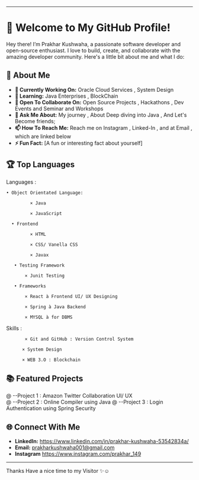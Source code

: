 
---

# 👋 Welcome to My GitHub Profile!

Hey there! I’m Prakhar Kushwaha, a passionate software developer and open-source enthusiast. I love to build, create, and collaborate with the amazing developer community. Here's a little bit about me and what I do:

## 🌟 About Me

- **🔭 Currently Working On:** Oracle Cloud Services , System Design
- **🌱 Learning:** Java Enterprises , BlockChain
- **👯 Open To Collaborate On:** Open Source Projects , Hackathons , Dev Events and Seminar and Workshops
- **💬 Ask Me About:** My journey , About Deep diving into Java , And Let's Become friends; 
- **📫 How To Reach Me:** Reach me  on Instagram , Linked-In , and at Email , which are linked below
- **⚡ Fun Fact:** [A fun or interesting fact about yourself]


## 🏆 Top Languages

Languages :  

    • Object Orientated Language:   

             × Java 

             × JavaScript  

      • Frontend 

             × HTML 

             × CSS/ Vanella CSS 

             × Javax  

       • Testing Framework 

           × Junit Testing  

       • Frameworks  

           × React à Frontend UI/ UX Designing  

           × Spring à Java Backend  

           × MYSQL à for DBMS 

           

Skills :  

           × Git and GitHub : Version Control System  

          × System Design  

          × WEB 3.O : Blockchain  

## 📚 Featured Projects

@ --Project 1 : Amazon Twitter Collaboration  UI/ UX  
@ --Project 2 : Online Compiler using Java 
@ --Project 3 : Login Authentication using Spring Security 

 
## 🌐 Connect With Me

- **LinkedIn:** https://www.linkedin.com/in/prakhar-kushwaha-53542834a/
- **Email:** prakharkushwaha001@gmail.com 
- **Instagram** https://www.instagram.com/prakhar_149

---

Thanks 
Have a nice time to my Visitor ✨☺


<!---
Prakhar-Kushwaha/Prakhar-Kushwaha is a ✨ special ✨ repository because its `README.md` (this file) appears on your GitHub profile.
You can click the Preview link to take a look at your changes.
--->

